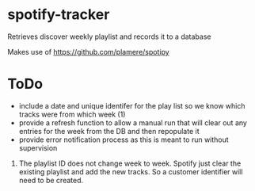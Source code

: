 # spotify-tracker
Retrieves discover weekly playlist and records it to a database

Makes use of https://github.com/plamere/spotipy


# ToDo
- include a date and unique identifer for the play list so we know which tracks were from which week (1)
- provide a refresh function to allow a manual run that will clear out any entries for the week from the DB and then repopulate it
- provide error notification process as this is meant to run without supervision

1. The playlist ID does not change week to week. Spotify just clear the existing playlist and add the new tracks. So a customer identifier will need to be created.